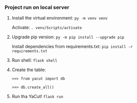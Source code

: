 ### Project run on local server
1. Install the virtual environment:
```py -m venv venv```
   
   
   Activate:
```. venv/Scripts/activate```

2. Upgrade pip version:
```py -m pip install --upgrade pip```


   Install dependencies from requirements.txt:
```pip install -r requirements.txt```

3. Run shell:
```flask shell```
   
4. Create the table:


   ```>>> from yacut import db```


   ```>>> db.create_all()```

5. Run tha YaCut!
```flask run```
